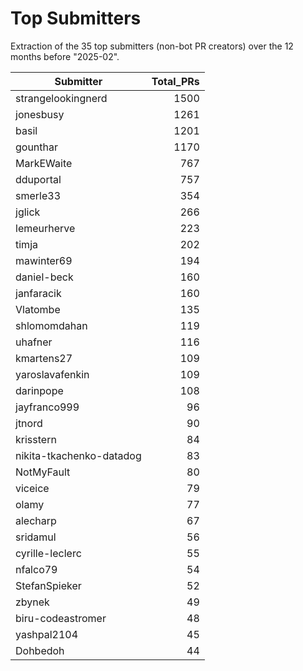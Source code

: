 # Top Submitters

Extraction of the 35 top submitters (non-bot PR creators) 
over the 12 months before "2025-02".


| Submitter                | Total_PRs |
| ------------------------ | --------: |
| strangelookingnerd       |      1500 |
| jonesbusy                |      1261 |
| basil                    |      1201 |
| gounthar                 |      1170 |
| MarkEWaite               |       767 |
| dduportal                |       757 |
| smerle33                 |       354 |
| jglick                   |       266 |
| lemeurherve              |       223 |
| timja                    |       202 |
| mawinter69               |       194 |
| daniel-beck              |       160 |
| janfaracik               |       160 |
| Vlatombe                 |       135 |
| shlomomdahan             |       119 |
| uhafner                  |       116 |
| kmartens27               |       109 |
| yaroslavafenkin          |       109 |
| darinpope                |       108 |
| jayfranco999             |        96 |
| jtnord                   |        90 |
| krisstern                |        84 |
| nikita-tkachenko-datadog |        83 |
| NotMyFault               |        80 |
| viceice                  |        79 |
| olamy                    |        77 |
| alecharp                 |        67 |
| sridamul                 |        56 |
| cyrille-leclerc          |        55 |
| nfalco79                 |        54 |
| StefanSpieker            |        52 |
| zbynek                   |        49 |
| biru-codeastromer        |        48 |
| yashpal2104              |        45 |
| Dohbedoh                 |        44 |
